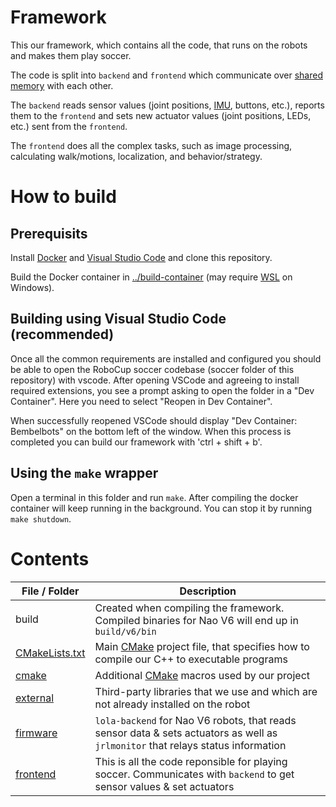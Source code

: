 # Framework

This our framework, which contains all the code, that runs on the robots and makes them play soccer.

The code is split into `backend` and `frontend` which communicate over [shared memory](https://en.wikipedia.org/wiki/Shared_memory) with each other.

The `backend` reads sensor values (joint positions, [IMU](https://en.wikipedia.org/wiki/Inertial_measurement_unit), buttons, etc.), 
reports them to the `frontend` and sets new actuator values (joint positions, LEDs, etc.) sent from the `frontend`.

The `frontend` does all the complex tasks, such as image processing, calculating walk/motions, localization, and behavior/strategy.

# How to build

## Prerequisits

Install [Docker](https://www.docker.com/get-started/) and [Visual Studio Code](https://code.visualstudio.com/) and clone this repository.

Build the Docker container in [../build-container](../build-container) (may require [WSL](https://learn.microsoft.com/en-us/windows/wsl/install) on Windows).

## Building using Visual Studio Code (recommended)

Once all the common requirements are installed and configured you should be able to open the RoboCup soccer codebase (soccer folder of this repository) with vscode.
After opening VSCode and agreeing to install required extensions, you see a prompt asking to open the folder in a "Dev Container". Here you need to select "Reopen in Dev Container".

When successfully reopened VSCode should display "Dev Container: Bembelbots" on the bottom left of the window.
When this process is completed you can build our framework with 'ctrl + shift + b'.

## Using the `make` wrapper

Open a terminal in this folder and run `make`.
After compiling the docker container will keep running in the background. You can stop it by running `make shutdown`.

# Contents

| File / Folder                        | Description                                                                                                                        |
|--------------------------------------|------------------------------------------------------------------------------------------------------------------------------------|
| build                                | Created when compiling the framework. Compiled binaries for Nao V6 will end up in `build/v6/bin`                                   |
| [CMakeLists.txt](CMakeLists.txt)     | Main [CMake](https://cmake.org/) project file, that specifies how to compile our C++ to executable programs                        |
| [cmake](cmake)                       | Additional [CMake](https://cmake.org/) macros used by our project                                                                  |
| [external](external)                 | Third-party libraries that we use and which are not already installed on the robot                                                 |
| [firmware](firmware)                 | `lola-backend` for Nao V6 robots, that reads sensor data & sets actuators as well as `jrlmonitor` that relays status information   |
| [frontend](frontend)                 | This is all the code reponsible for playing soccer. Communicates with `backend` to get sensor values & set actuators               |

